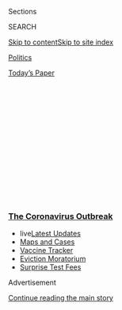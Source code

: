<div id="app">

<div>

<div>

<div>

<div class="NYTAppHideMasthead css-1q2w90k e1suatyy0">

<div class="section css-ui9rw0 e1suatyy2">

<div class="css-eph4ug er09x8g0">

<div class="css-6n7j50">

</div>

<span class="css-1dv1kvn">Sections</span>

<div class="css-10488qs">

<span class="css-1dv1kvn">SEARCH</span>

</div>

[Skip to content](#site-content)[Skip to site
index](#site-index)

</div>

<div id="masthead-section-label" class="css-1wr3we4 eaxe0e00">

[Politics](https://www.nytimes3xbfgragh.onion/section/politics)

</div>

<div class="css-10698na e1huz5gh0">

</div>

</div>

<div id="masthead-bar-one" class="section hasLinks css-15hmgas e1csuq9d3">

<div class="css-uqyvli e1csuq9d0">

</div>

<div class="css-1uqjmks e1csuq9d1">

</div>

<div class="css-9e9ivx">

[](https://myaccount.nytimes3xbfgragh.onion/auth/login?response_type=cookie&client_id=vi)

</div>

<div class="css-1bvtpon e1csuq9d2">

[Today’s
Paper](https://www.nytimes3xbfgragh.onion/section/todayspaper)

</div>

</div>

</div>

</div>

<div data-aria-hidden="false">

<div id="site-content" data-role="main">

<div>

<div class="css-1aor85t" style="opacity:0.000000001;z-index:-1;visibility:hidden">

<div class="css-1hqnpie">

<div class="css-epjblv">

<span class="css-17xtcya">[Politics](/section/politics)</span><span class="css-x15j1o">|</span><span class="css-fwqvlz">How
the Defense Production Act Could Yield More Masks, Ventilators and
Tests</span>

</div>

<div class="css-k008qs">

<div class="css-1iwv8en">

<span class="css-18z7m18"></span>

<div>

</div>

</div>

<span class="css-1n6z4y">https://nyti.ms/2WvWMt5</span>

<div class="css-1705lsu">

<div class="css-4xjgmj">

<div class="css-4skfbu" data-role="toolbar" data-aria-label="Social Media Share buttons, Save button, and Comments Panel with current comment count" data-testid="share-tools">

  - 
  - 
  - 
  - 
    
    <div class="css-6n7j50">
    
    </div>

  - 

</div>

</div>

</div>

</div>

</div>

</div>

<div class="css-13pd83m">

<div class="css-l9svim">

### [<span class="css-pa1jbp"><span class="css-1rxm0ex">The Coronavirus</span><span class="css-1rxm0ex"> Outbreak</span></span>](https://www.nytimes3xbfgragh.onion/news-event/coronavirus?name=styln-coronavirus-national&region=TOP_BANNER&block=storyline_menu_recirc&action=click&pgtype=Article&impression_id=432eef90-f2c5-11ea-9fa3-9f633d681c3c&variant=undefined)

  - <span class="css-ousu42"><span class="css-12clwdu">live</span>[Latest
    Updates](https://www.nytimes3xbfgragh.onion/2020/09/09/world/covid-19-coronavirus.html?name=styln-coronavirus-national&region=TOP_BANNER&block=storyline_menu_recirc&action=click&pgtype=Article&impression_id=432eef91-f2c5-11ea-9fa3-9f633d681c3c&variant=undefined)</span>
  - <span class="css-ousu42">[Maps and
    Cases](https://www.nytimes3xbfgragh.onion/interactive/2020/us/coronavirus-us-cases.html?name=styln-coronavirus-national&region=TOP_BANNER&block=storyline_menu_recirc&action=click&pgtype=Article&impression_id=432f16a0-f2c5-11ea-9fa3-9f633d681c3c&variant=undefined)</span>
  - <span class="css-ousu42">[Vaccine
    Tracker](https://www.nytimes3xbfgragh.onion/interactive/2020/science/coronavirus-vaccine-tracker.html?name=styln-coronavirus-national&region=TOP_BANNER&block=storyline_menu_recirc&action=click&pgtype=Article&impression_id=432f16a1-f2c5-11ea-9fa3-9f633d681c3c&variant=undefined)</span>
  - <span class="css-ousu42">[Eviction
    Moratorium](https://www.nytimes3xbfgragh.onion/2020/09/02/your-money/eviction-moratorium-covid.html?name=styln-coronavirus-national&region=TOP_BANNER&block=storyline_menu_recirc&action=click&pgtype=Article&impression_id=432f16a2-f2c5-11ea-9fa3-9f633d681c3c&variant=undefined)</span>
  - <span class="css-ousu42">[Surprise Test
    Fees](https://www.nytimes3xbfgragh.onion/2020/09/09/upshot/coronavirus-surprise-test-fees.html?name=styln-coronavirus-national&region=TOP_BANNER&block=storyline_menu_recirc&action=click&pgtype=Article&impression_id=432f16a3-f2c5-11ea-9fa3-9f633d681c3c&variant=undefined)</span>

</div>

</div>

<div id="top-wrapper" class="css-1sy8kpn">

<div id="top-slug" class="css-l9onyx">

Advertisement

</div>

[Continue reading the main
story](#after-top)

<div class="ad top-wrapper" style="text-align:center;height:100%;display:block;min-height:250px">

<div id="top" class="place-ad" data-position="top" data-size-key="top">

</div>

</div>

<div id="after-top">

</div>

</div>

<div>

<div id="sponsor-wrapper" class="css-1hyfx7x">

<div id="sponsor-slug" class="css-19vbshk">

Supported by

</div>

[Continue reading the main
story](#after-sponsor)

<div id="sponsor" class="ad sponsor-wrapper" style="text-align:center;height:100%;display:block">

</div>

<div id="after-sponsor">

</div>

</div>

<div class="css-186x18t">

</div>

<div class="css-1vkm6nb ehdk2mb0">

# How the Defense Production Act Could Yield More Masks, Ventilators and Tests

</div>

President Trump has delegated the authority to invoke extraordinary
powers over private industry, but his administration does not seem to be
using it yet.

<div class="css-79elbk" data-testid="photoviewer-wrapper">

<div class="css-z3e15g" data-testid="photoviewer-wrapper-hidden">

</div>

<div class="css-1a48zt4 ehw59r15" data-testid="photoviewer-children">

![<span class="css-16f3y1r e13ogyst0" data-aria-hidden="true">President
Trump has given mixed signals about whether his administration is using
its legal authority to expand the nation’s capacity for producing
supplies to fight the coronavirus
pandemic.</span><span class="css-cnj6d5 e1z0qqy90" itemprop="copyrightHolder"><span class="css-1ly73wi e1tej78p0">Credit...</span><span><span>Erin
Schaff/The New York
Times</span></span></span>](https://static01.graylady3jvrrxbe.onion/images/2020/03/23/us/23dc-virus-diplo-print/merlin_170785626_1f6d1dda-e3d3-4638-a0ab-62f51509fb1e-articleLarge.jpg?quality=75&auto=webp&disable=upscale)

</div>

</div>

<div class="css-18e8msd">

<div class="css-vp77d3 epjyd6m0">

<div class="css-hus3qt ey68jwv0" data-aria-hidden="true">

[![Charlie
Savage](https://static01.graylady3jvrrxbe.onion/images/2018/06/12/multimedia/author-charlie-savage/author-charlie-savage-thumbLarge-v2.png
"Charlie Savage")](https://www.nytimes3xbfgragh.onion/by/charlie-savage)

</div>

<div class="css-1baulvz">

By [<span class="css-1baulvz last-byline" itemprop="name">Charlie
Savage</span>](https://www.nytimes3xbfgragh.onion/by/charlie-savage)

</div>

</div>

  - 
    
    <div class="css-ld3wwf e16638kd2">
    
    Published March 20, 2020Updated July 22,
    2020
    
    </div>

  - 
    
    <div class="css-4xjgmj">
    
    <div class="css-pvvomx" data-role="toolbar" data-aria-label="Social Media Share buttons, Save button, and Comments Panel with current comment count" data-testid="share-tools">
    
      - 
      - 
      - 
      - 
        
        <div class="css-6n7j50">
        
        </div>
    
      - 
    
    </div>
    
    </div>

</div>

</div>

<div class="section meteredContent css-1r7ky0e" name="articleBody" itemprop="articleBody">

<div class="css-1fanzo5 StoryBodyCompanionColumn">

<div class="css-53u6y8">

WASHINGTON — President Trump issued an [executive
order](https://www.whitehouse.gov/presidential-actions/executive-order-prioritizing-allocating-health-medical-resources-respond-spread-covid-19/)
this week invoking the [Defense Production
Act](https://www.nytimes3xbfgragh.onion/2020/07/22/us/politics/coronavirus-defense-production-act.html)
to battle the coronavirus pandemic, but his advisers have [resisted
making aggressive use of the
law](https://www.nytimes3xbfgragh.onion/2020/03/20/us/politics/trump-coronavirus-supplies.html)
to mobilize private industry.

Mr. Trump has [given mixed
signals](https://www.nytimes3xbfgragh.onion/2020/03/20/us/politics/trump-coronavirus-supplies.html)
about whether his administration has actually used the law at all to
spur the production of scarce and necessary items like ventilators;
testing kits; and protective masks, gloves, and gowns.

Here is an explanation of the law.

## What is the Defense Production Act?

It is a law that permits the federal government to impose some control
over private-sector industry to ensure the production of material that
is deemed necessary for national defense. It traces back to the Korean
War.

Congress enacted it with military necessities like steel and tanks in
mind, but lawmakers expanded it after the Sept. 11, 2001, attacks to
cover other areas, including public health and safety. It was
reauthorized last year until 2025.

</div>

</div>

<div class="css-1fanzo5 StoryBodyCompanionColumn">

<div class="css-53u6y8">

Notably, an existing government panel created under the law, the Defense
Production Act Committee — made up of officials from various agencies —
already has a process and a system in place to implement it.

“If I were advising the president, I would say, ‘Mr. President you have
a lot more tools available under the D.P.A. than are being used.
Moreover, some of the tools have lead times,’” said Jamie E. Baker, a
former legal adviser to the National Security Council and a professor of
national security law at Syracuse University.

He added: “And, if these tools are being used, then the government
should be more transparent in their use so that the public and our first
responders are aware that help is on the
way.”

<div id="NYT_MAIN_CONTENT_1_REGION" class="css-9tf9ac">

<div>

<div id="styln-covid-updates-world" class="section interactive-content interactive-size-medium css-1ftcdic">

<div class="css-17ih8de interactive-body">

<div id="styln-briefing-block" data-asset-id="QXJ0aWNsZTpueXQ6Ly9hcnRpY2xlLzA0MTc1MmJmLWNmNmQtNTIyZC1iYWQ1LWQxYmNkZmQyMTZmMg==">

<div class="briefing-block-header-section">

# [Latest Updates: The Coronavirus Outbreak](https://www.nytimes3xbfgragh.onion/2020/09/09/world/covid-19-coronavirus.html?action=click&pgtype=Article&state=default&region=MAIN_CONTENT_1&context=storylines_live_updates)

<div class="briefing-block-ts">

Updated 2020-09-09T17:47:34.302Z

</div>

</div>

  - [Top U.S. health officials update Congress on vaccine development
    and distribution
    plans.](https://www.nytimes3xbfgragh.onion/2020/09/09/world/covid-19-coronavirus.html?action=click&pgtype=Article&state=default&region=MAIN_CONTENT_1&context=storylines_live_updates#link-279e24e2)
  - [Indoor dining in N.Y.C. will return with limits on Sept. 30, Cuomo
    says.](https://www.nytimes3xbfgragh.onion/2020/09/09/world/covid-19-coronavirus.html?action=click&pgtype=Article&state=default&region=MAIN_CONTENT_1&context=storylines_live_updates#link-792ae257)
  - [As drugmakers pledge to thoroughly vet vaccines, one company pauses
    its trials for a safety
    review.](https://www.nytimes3xbfgragh.onion/2020/09/09/world/covid-19-coronavirus.html?action=click&pgtype=Article&state=default&region=MAIN_CONTENT_1&context=storylines_live_updates#link-5b0bf0d1)

<div class="briefing-block-footer">

<div class="briefing-block-footer-meta">

[See more
updates](https://www.nytimes3xbfgragh.onion/2020/09/09/world/covid-19-coronavirus.html?action=click&pgtype=Article&state=default&region=MAIN_CONTENT_1&context=storylines_live_updates)

</div>

<div class="briefing-block-briefinglinks">

<span>More live coverage:</span>
[Markets](https://www.nytimes3xbfgragh.onion/live/2020/09/09/business/stock-market-today-coronavirus?action=click&pgtype=Article&state=default&region=MAIN_CONTENT_1&context=storylines_live_updates)

</div>

</div>

</div>

</div>

</div>

</div>

</div>

## How could the law force companies to prioritize making certain items?

One part of the law permits the government to alter the order in which
companies fulfill their contractual obligations by telling them to
prioritize some existing contracts ahead of others. For example, if a
company makes surgical masks and other paper products, the government
could tell it to put the other items on hold to free up production for
masks. The Pentagon routinely uses this authority with defense
contractors.

There is an open question about whether the government could use the law
to force a company to accept a new contract for a product that it does
not already make.

</div>

</div>

<div class="css-1fanzo5 StoryBodyCompanionColumn">

<div class="css-53u6y8">

Convincing companies to set up new facilities from scratch may be
particularly difficult. Industry executives said it could take months
for factories to obtain the necessary equipment to begin production.
Much of the equipment used in American factories is now made offshore,
and the global shipping industry is in disarray.

## How could the law affect allocation of medical items?

The law gives the federal government the power to decide how scarce
material of national security importance is distributed. For example,
during a war, it could use that power to steer steel to a tank factory
over an automobile factory.

<div id="NYT_MAIN_CONTENT_2_REGION" class="css-9tf9ac">

<div>

</div>

</div>

Mr. Baker said the federal government must consider making aggressive
use of this power to allocate ventilators and masks rolling off
production lines, so that they are distributed to where they are needed
most rather than risk states fighting for them in bidding wars.

“We do not want states competing with each other for the same mask,” Mr.
Baker said. “We want best public health practices to determine where
resources should flow and in what order.”

## How else could it help expand industrial production?

The government could already be incentivizing rapid changes to expand
production capacity and supply of necessary products.

[Title III of the Defense Production
Act](https://www.fema.gov/media-library-data/20130726-1650-20490-5258/final__defense_production_act_091030.pdf)
consists of a collection of powers the government could use for this
purpose, including making guaranteed loans to help companies develop new
production capabilities of goods relevant to the crisis. The government
can also procure and install equipment in factories, including privately
owned ones.

The law lets the government spend $50 million out of a special fund for
this purpose before executive branch officials would need to ask
Congress for additional authority.

</div>

</div>

<div class="css-1fanzo5 StoryBodyCompanionColumn">

<div class="css-53u6y8">

## What else could the government be doing?

It could be collecting information about factory equipment to figure out
which companies have the capacity to change their production lines and
make more needed items.

Under Section 705 of the Defense Production Act, the government can
gather information to make such assessments, wielding subpoena power and
criminal penalties if a company owner balks and says the information is
proprietary. The government could use this power to gather information
now that would put it in a position to identify which firms would have
the capacity to retool if necessary later.

## What has Trump done?

He has issued an [executive
order](https://www.whitehouse.gov/presidential-actions/executive-order-prioritizing-allocating-health-medical-resources-respond-spread-covid-19/)
delegating the ability to invoke powers under the Defense Production Act
to Alex M. Azar II, the secretary of health and human services, to
battle the coronavirus pandemic.

## Is that, by itself, extraordinary?

No. It is a minor bureaucratic thing to do. In 2016, President Barack
Obama had already delegated the ability to invoke the Defense Production
Act to several Cabinet secretaries, for example.

## Has the Trump administration actually used the law’s powers?

This is unclear.

The administration has not announced that Mr. Azar has ordered any
particular company to do any particular thing under the Defense
Production Act. And Mr. Trump [said on
Twitter](https://twitter.com/realDonaldTrump/status/1240391871026864130)
that, “I only signed the Defense Production Act to combat the Chinese
Virus should we need to invoke it in a worst case scenario in the
future. Hopefully there will be no need, but we are all in this
TOGETHER\!”

On Friday, Senator Chuck Schumer, Democrat of New York and the minority
leader, said [he had urged Mr.
Trump](https://www.nytimes3xbfgragh.onion/2020/03/20/us/politics/trump-coronavirus-supplies.html)
in a phone call to actually use the Defense Production Act to get going
on producing more ventilators and other equipment needed to combat the
virus, and that Mr. Trump had yelled to someone in his office to do it
now.

Later that day, in a testy news conference, Mr. Trump claimed that he
had already used the law to spur production of “millions of masks.” But
Mr. Trump has a long history of saying things that have no basis in
fact, and no company has disclosed receiving any such order.

Ana Swanson contributed reporting.

</div>

</div>

<div>

</div>

</div>

<div>

</div>

<div>

</div>

<div>

</div>

<div>

<div id="bottom-wrapper" class="css-1ede5it">

<div id="bottom-slug" class="css-l9onyx">

Advertisement

</div>

[Continue reading the main
story](#after-bottom)

<div id="bottom" class="ad bottom-wrapper" style="text-align:center;height:100%;display:block;min-height:90px">

</div>

<div id="after-bottom">

</div>

</div>

</div>

</div>

</div>

## Site Index

<div>

</div>

## Site Information Navigation

  - [© <span>2020</span> <span>The New York Times
    Company</span>](https://help.nytimes3xbfgragh.onion/hc/en-us/articles/115014792127-Copyright-notice)

<!-- end list -->

  - [NYTCo](https://www.nytco.com/)
  - [Contact
    Us](https://help.nytimes3xbfgragh.onion/hc/en-us/articles/115015385887-Contact-Us)
  - [Work with us](https://www.nytco.com/careers/)
  - [Advertise](https://nytmediakit.com/)
  - [T Brand Studio](http://www.tbrandstudio.com/)
  - [Your Ad
    Choices](https://www.nytimes3xbfgragh.onion/privacy/cookie-policy#how-do-i-manage-trackers)
  - [Privacy](https://www.nytimes3xbfgragh.onion/privacy)
  - [Terms of
    Service](https://help.nytimes3xbfgragh.onion/hc/en-us/articles/115014893428-Terms-of-service)
  - [Terms of
    Sale](https://help.nytimes3xbfgragh.onion/hc/en-us/articles/115014893968-Terms-of-sale)
  - [Site
    Map](https://spiderbites.nytimes3xbfgragh.onion)
  - [Help](https://help.nytimes3xbfgragh.onion/hc/en-us)
  - [Subscriptions](https://www.nytimes3xbfgragh.onion/subscription?campaignId=37WXW)

</div>

</div>

</div>

</div>
